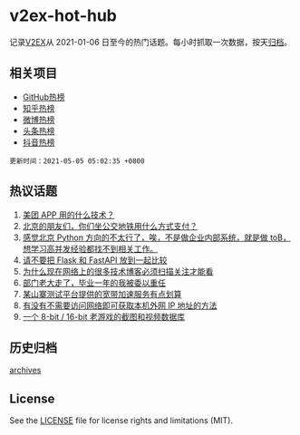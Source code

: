 # v2ex-hot-hub

 记录[V2EX](https://www.v2ex.com/)从 2021-01-06 日至今的热门话题。每小时抓取一次数据，按天[归档](archives)。
 
 ## 相关项目

- [GitHub热榜](https://github.com/snaildev/github-hot-hub)
- [知乎热榜](https://github.com/snaildev/zhihu-hot-hub)
- [微博热榜](https://github.com/snaildev/weibo-hot-hub)
- [头条热榜](https://github.com/snaildev/toutiao-hot-hub)
- [抖音热榜](https://github.com/snaildev/douyin-hot-hub)


 `更新时间：2021-05-05 05:02:35 +0800`

## 热议话题

1. [美团 APP 用的什么技术？](https://www.v2ex.com/t/774833)
1. [北京的朋友们，你们坐公交地铁用什么方式支付？](https://www.v2ex.com/t/774819)
1. [感觉北京 Python 方向的不太行了，唉，不是做企业内部系统，就是做 toB，想学习高并发经验都找不到相关工作。](https://www.v2ex.com/t/774840)
1. [请不要把 Flask 和 FastAPI 放到一起比较](https://www.v2ex.com/t/774831)
1. [为什么现在网络上的很多技术博客必须扫描关注才能看](https://www.v2ex.com/t/774882)
1. [部门老大走了，毕业一年的我被委以重任](https://www.v2ex.com/t/774868)
1. [某山寨测试平台提供的宽带加速服务有点划算](https://www.v2ex.com/t/774842)
1. [有没有不需要访问网络即可获取本机外网 IP 地址的方法](https://www.v2ex.com/t/774884)
1. [一个 8-bit / 16-bit 老游戏的截图和视频数据库](https://www.v2ex.com/t/774812)

## 历史归档

[archives](archives)

## License

See the [LICENSE](LICENSE) file for license rights and limitations (MIT).
